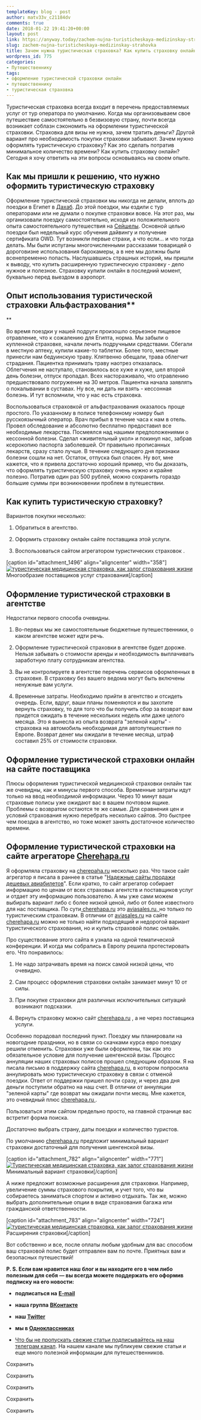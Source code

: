 ```yaml
---
templateKey: blog - post
author: matv33v_c21184dv
comments: true
date: 2018-01-22 19:41:20+00:00
layout: post
link: https://anyway.today/zachem-nujna-turisticheskaya-medizinskay-strahovka/
slug: zachem-nujna-turisticheskaya-medizinskay-strahovka
title: Зачем нужна туристическая страховка? Как купить страховку онлайн?
wordpress_id: 775
categories:
- Путешественнику
tags:
- оформление туристической страховки онлайн
- путешественнику
- туристическая страховка
---
```


Туристическая страховка всегда входит в перечень предоставляемых услуг от тур оператора по умолчанию. Когда мы организовываем свое путешествие самостоятельно в безвизовую страну, почти всегда возникает соблазн сэкономить на оформлении туристической страховки. Страховка для визы не нужна, зачем тратить деньги? Другой вариант про необходимость покупки страховки забывают. Зачем нужно оформлять туристическую страховку? Как это сделать потратив минимальное количество времени? Как купить страховку онлайн? Сегодня я хочу ответить на эти вопросы основываясь на своем опыте.




<!-- more -->





## Как мы пришли к решению, что нужно оформить туристическую страховку




Оформление туристической страховки мы никогда не делали, вплоть до поездки в Египет в [Дахаб](http://anyway.today/new-year-in-sharm-in-dahab/). До этой поездки, мы ездили с тур операторами или не думали о покупке страховки вовсе. На этот раз, мы организовали поездку самостоятельно, исходя из положительного опыта самостоятельного путешествия на [Сейшелы](http://anyway.today/kak-ne-isportit-otdih-na-seishelah/). Основной целью поездки был недельный курс обучения дайвингу и получение сертификата OWD. Тут возникли первые страхи, а что если… и что тогда делать. Мы были испуганы многочисленными рассказами товарищей о дороговизне использования барокамеры, а в нее мы должны были всенепременно попасть. Наслушавшись страшных историй, мы пришли к выводу, что купить расширенную туристическую страховку - дело нужное и полезное. Страховку купили онлайн в последний момент, буквально перед выездом в аэропорт.





## Опыт использования туристической страховки Альфастрахования**
**




Во время поездки у нашей подруги произошло серьезное пищевое отравление, что к сожалению для Египта, норма. Мы забыли о купленной страховке, начали лечить подручными средствами. Сбегали в местную аптеку, купили какие-то таблетки. Более того, местные принесли нам бедуинскую траву. Клятвенно обещали, трава облегчит страдания. Пациентка принимать траву наотрез отказалась. Облегчения не наступало, становилось все хуже и хуже, шел второй день болезни, отпуск пропадал. Всех настораживало, что отравлению предшествовало погружение на 30 метров. Пациентка начала заявлять о покалывании в суставах. Ну все, ни дать ни взять - кессонная болезнь. И тут вспомнили, что у нас есть страховка.




Воспользоваться страховкой от альфастрахования оказалось проще простого. По указанному в полисе телефонному номеру был русскоязычный оператор. Врач прибыл в течение часа к нам в отель. Провел обследование и абсолютно бесплатно предоставил все необходимые лекарства. Посмеялся над нашими предположениями о кессонной болезни. Сделал «живительный укол» и покинул нас, забрав ксерокопию паспорта заболевшей. От правильно прописанных лекарств, сразу стало лучше. В течение следующего дня признаки болезни сошли на нет. Остаток, отпуска был спасен. Ну вот, мне кажется, что я привела достаточно хороший пример, что бы доказать, что оформлять туристическую страховку очень нужно и крайне полезно. Потратив один раз 500 рублей, можно сохранить гораздо большие суммы при возникновении проблем в путешествии.





## Как купить туристическую страховку?


Вариантов покупки несколько:



 	
  1. Обратиться в агентство.

 	
  2. Оформить страховку онлайн сайте поставщика этой услуги.

 	
  3. Воспользоваться сайтом агрегатором туристических страховок .


[caption id="attachment_1496" align="aligncenter" width="358"][![туристическая медицинская страховка, как залог страхования жизни](http://anyway.today/wp-content/uploads/2015/03/Turisticheskay-medizinskaya-strahovka.png)](http://anyway.today/wp-content/uploads/2015/03/Turisticheskay-medizinskaya-strahovka.png) Многообразие поставщиков услуг страхования[/caption]


## Оформление туристической страховки в агентстве




Недостатки первого способа очевидны.






 	
  1. Во-первых мы же самостоятельные бюджетные путешественники, о каком агентстве может идти речь.

 	
  2. Оформление туристической страховки в агентстве будет дороже. Нельзя забывать о стоимости аренды и необходимость выплачивать заработную плату сотрудникам агентства.

 	
  3. Вы не контролируете в агентстве перечень сервисов оформленных в страховке. В страховку без вашего ведома могут быть включены ненужные вам услуги.

 	
  4. Временные затраты. Необходимо прийти в агентство и отсидеть очередь. Если, вдруг, ваши планы поменяются и вы захотите вернуть страховку, то для того что бы получить сбор за возврат вам придется ожидать в течение нескольких недель или даже целого месяца. Это я вынесла из опыта возврата "зеленой карты" - страховка на автомобиль необходимая для автопутешествия по Европе. Возврат денег мы ожидали в течение месяца, штраф составил 25% от стоимости страховки.




## Оформление туристической страховки онлайн на сайте поставщика




Плюсы оформления туристической медицинской страховки онлайн так же очевидны, как и минусы первого способа. Временные затраты идут только на ввод необходимой информации. Через 10 минут ваши страховые полисы уже ожидают вас в вашем почтовом ящике. Проблемы с возвратом остаются те же самые. Для сравнения цен и условий страхования нужно перебрать несколько сайтов. Это быстрее чем поездка в агентство, но тоже может занять достаточное количество времени.





## Оформление туристической страховки на сайте агрегаторе [Cherehapa.ru](https://c24.travelpayouts.com/click?shmarker=14510.kupitStrahovku&promo_id=659&source_type=customlink&type=click&custom_url=https%3A%2F%2Fcherehapa.ru%2F)




Я оформляла страховку на [cherepaha.ru](https://c24.travelpayouts.com/click?shmarker=14510.kupitStrahovku&promo_id=659&source_type=customlink&type=click&custom_url=https%3A%2F%2Fcherehapa.ru%2F) несколько раз. Что такое сайт агрегатор я писала в раннее в статье "[Надежные сайты продажи дешевых авиабилетов](http://anyway.today/avia-faq-sites-of-cheap-tickets/)". Если кратко, то сайт агрегатор собирает информацию по ценам от всех страховых агентств и поставщиков услуг и отдает эту информацию пользователю. А мы уже сами можем выбирать вариант либо с более низкой ценой, либо от более известного для нас поставщика. По сути[ cherehapa.ru](https://c24.travelpayouts.com/click?shmarker=14510.kupitStrahovku&promo_id=659&source_type=customlink&type=click&custom_url=https%3A%2F%2Fcherehapa.ru%2F) это [aviasales.ru, ](http://www.aviasales.ru/?marker=14510)но только по туристическим страховкам. В отличии от [aviasales.ru](http://www.aviasales.ru/?marker=14510) на сайте [cherehapa.ru](https://c24.travelpayouts.com/click?shmarker=14510.kupitStrahovku&promo_id=659&source_type=customlink&type=click&custom_url=https%3A%2F%2Fcherehapa.ru%2F) можно не только найти подходящий и недорогой вариант туристического страхования, но и купить страховой полис онлайн.




Про существование этого сайта я узнала на одной тематической конференции. И когда мы собрались в Европу решила протестировать его. Что понравилось:






 	
  1. Не надо затрачивать время на поиск самой низкой цены, что очевидно.

 	
  2. Сам процесс оформления страховки онлайн занимает минут 10 от силы.

 	
  3. При покупке страховки для различных исключительных ситуаций возникают подсказки.

 	
  4. Вернуть страховку можно сайт [cherehapa.ru](https://c24.travelpayouts.com/click?shmarker=14510.kupitStrahovku&promo_id=659&source_type=customlink&type=click&custom_url=https%3A%2F%2Fcherehapa.ru%2F) , а не через поставщика услуги.




Особенно порадовал последний пункт. Поездку мы планировали на новогодние праздники, но в связи со скачками курса евро поездку решили отменить. Страховки уже были оформлены, так как это обязательное условие для получение шенгенской визы. Процесс аннуляции наших страховых полисов прошел следующим образом. Я на писала письмо в поддержку сайта [cherehapa.ru](https://c24.travelpayouts.com/click?shmarker=14510.kupitStrahovku&promo_id=659&source_type=customlink&type=click&custom_url=https%3A%2F%2Fcherehapa.ru%2F), в котором попросила аннулировать мою туристическую страховку в связи с отменой поездки. Ответ от поддержки пришел почти сразу, и через два дня деньги поступили обратно на наш счет. В отличии от аннуляции "зеленой карты" где возврат мы ожидали почти месяц. Мне кажется, это очевидный плюс [cherehapa.ru ](https://c24.travelpayouts.com/click?shmarker=14510.kupitStrahovku&promo_id=659&source_type=customlink&type=click&custom_url=https%3A%2F%2Fcherehapa.ru%2F).




Пользоваться этим сайтом предельно просто, на главной странице вас встретит форма поиска.





Достаточно выбрать страну, даты поездки и количество туристов.




По умолчанию [cherehapa.ru](https://c24.travelpayouts.com/click?shmarker=14510.kupitStrahovku&promo_id=659&source_type=customlink&type=click&custom_url=https%3A%2F%2Fcherehapa.ru%2F) предложит минимальный вариант страховки достаточный для получения шенгенской визы.




[caption id="attachment_782" align="aligncenter" width="771"][![Туристическая медицинская страховка, как залог страхования жизни](http://anyway.today/wp-content/uploads/2015/03/cherehapa-1024x541.png)](http://anyway.today/wp-content/uploads/2015/03/cherehapa.png) Минимальный вариант страховки[/caption]

А ниже предложит возможные расширения для страховки. Например, увеличение суммы страхового покрытия, и учет того, что вы собираетесь заниматься спортом и активно отдыхать. Так же, можно выбрать дополнительные опции в виде страхования багажа или гражданской ответственности.

[caption id="attachment_783" align="aligncenter" width="724"][![туристическая медицинская страховка, как залог страхования жизни](http://anyway.today/wp-content/uploads/2015/03/cherehapa-2.png)](http://anyway.today/wp-content/uploads/2015/03/cherehapa-2.png) Расширения страховки[/caption]

Вот собственно и все, после оплаты любым удобным для вас способом ваш страховой полис будет отправлен вам по почте. Приятных вам и безопасных путешествий!

**P. S. Если вам нравится наш блог и вы находите его в чем либо полезным для себя — вы всегда можете поддержать его оформив подписку на его новости:**



 	
  * **подписаться на** [**E-mail**](https://feedburner.google.com/fb/a/mailverify?uri=Anywaytoday&amp;loc=en_US)

 	
  * **наша группа** [**ВКонтакте**](http://vk.com/public90452188)

 	
  * **наш [Twitter](https://twitter.com/TodayAnyway)**

 	
  * **мы в [Одноклассниках](http://ok.ru/group/54402107244544)**

 	
  * [Что бы не пропускать свежие статьи подписывайтесь на наш телеграм канал](https://t.me/anyway_today). На нашем канале мы публикуем свежие статьи и еще много полезной информации для путешественников.


Сохранить

Сохранить

Сохранить

Сохранить

Сохранить

